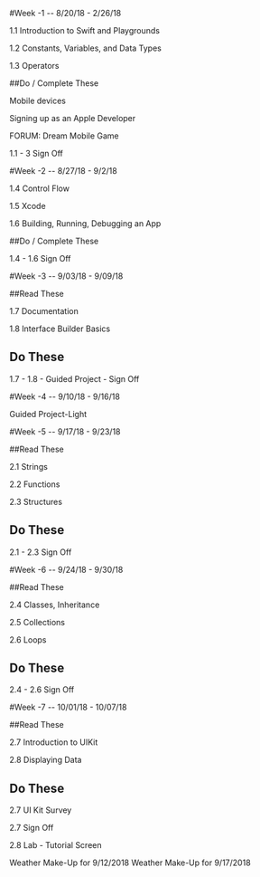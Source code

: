 #Week -1 -- 8/20/18 - 2/26/18

1.1 Introduction to Swift and Playgrounds

1.2 Constants, Variables, and Data Types

1.3 Operators


##Do / Complete These

Mobile devices

Signing up as an Apple Developer

FORUM: Dream Mobile Game

1.1 - 3 Sign Off

#Week -2 -- 8/27/18 - 9/2/18

1.4 Control Flow

1.5 Xcode

1.6 Building, Running, Debugging an App

##Do / Complete These

1.4 - 1.6 Sign Off

#Week -3 -- 9/03/18 - 9/09/18

##Read These

1.7 Documentation

1.8 Interface Builder Basics

## Do These

1.7 - 1.8 - Guided Project - Sign Off

#Week -4 -- 9/10/18 - 9/16/18

Guided Project-Light

#Week -5 -- 9/17/18 - 9/23/18

##Read These

2.1 Strings

2.2 Functions

2.3 Structures

## Do These

2.1 - 2.3 Sign Off

#Week -6 -- 9/24/18 - 9/30/18

##Read These

2.4 Classes, Inheritance

2.5 Collections

2.6 Loops

## Do These

2.4 - 2.6 Sign Off

#Week -7 -- 10/01/18 - 10/07/18

##Read These

2.7 Introduction to UIKit

2.8 Displaying Data

## Do These

2.7 UI Kit Survey

2.7 Sign Off

2.8 Lab - Tutorial Screen

Weather Make-Up for 9/12/2018
Weather Make-Up for 9/17/2018



